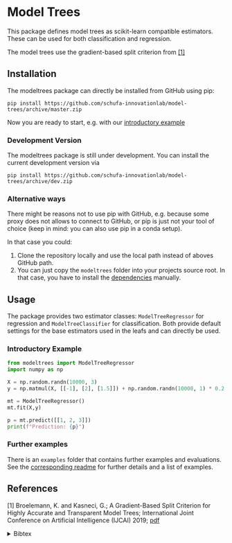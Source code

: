 # Model Trees
This package defines model trees as scikit-learn compatible estimators.
These can be used for both classification and regression.

The model trees use the gradient-based split criterion from [[1]](#References)

## Installation
The modeltrees package can directly be installed from GitHub using pip:
```shell scrip
pip install https://github.com/schufa-innovationlab/model-trees/archive/master.zip
```

Now you are ready to start, e.g. with our [introductory example](#introductory-example)

### Development Version
The modeltrees package is still under development. You can install the current development version via
```shell scrip
pip install https://github.com/schufa-innovationlab/model-trees/archive/dev.zip
```

### Alternative ways
There might be reasons not to use pip with GitHub, e.g. because some
proxy does not allows to connect to GitHub, or pip is just not
your tool of choice (keep in mind: you can also use pip in a conda setup). 

In that case you could:
1. Clone the repository locally and use the local path instead of aboves 
GitHub path.
2. You can just copy the `modeltrees` folder into your projects source root.
In that case, you have to install the [dependencies](requirements.txt) manually.


## Usage
The package provides two estimator classes:
`ModelTreeRegressor` for regression and `ModelTreeClassifier` for classification.
Both provide default settings for the base estimators used in the leafs and can directly be used.

### Introductory Example
```python
from modeltrees import ModelTreeRegressor
import numpy as np

X = np.random.randn(10000, 3)
y = np.matmul(X, [[-1], [2], [1.5]]) + np.random.randn(10000, 1) * 0.2

mt = ModelTreeRegressor()
mt.fit(X,y)

p = mt.predict([[1, 2, 3]])
print(f"Prediction: {p}")
```

### Further examples
There is an `examples` folder that contains further examples and evaluations.
See the [corresponding readme](examples/README.md) for further details and a list of examples.

## References
[1] Broelemann, K. and Kasneci, G.;
A Gradient-Based Split Criterion for Highly Accurate and Transparent Model Trees;
International Joint Conference on Artificial Intelligence (IJCAI) 2019; [pdf](https://www.ijcai.org/proceedings/2019/0281.pdf)
<details><summary>Bibtex</summary>
<p>

```
@inproceedings{Broelemann2019modeltrees,
    author = {Klaus Broelemann and Gjergji Kasneci},
    title  = {A Gradient-Based Split Criterion for Highly
              Accurate and Transparent Model Trees},
    booktitle = {Proceedings of the 28th International Joint
              Conference on Artificial Intelligence, {IJCAI} 2019},
    year = 2019
}
```

</p>
</details>